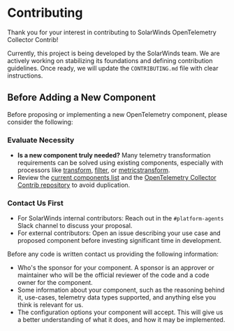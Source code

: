 # Contributing

Thank you for your interest in contributing to SolarWinds OpenTelemetry Collector Contrib!

Currently, this project is being developed by the SolarWinds team. 
We are actively working on stabilizing its foundations and defining contribution guidelines.
Once ready, we will update the `CONTRIBUTING.md` file with clear instructions.

## Before Adding a New Component

Before proposing or implementing a new OpenTelemetry component, please consider the following:

### Evaluate Necessity
- **Is a new component truly needed?** Many telemetry transformation requirements can be solved using existing components, especially with processors like [transform](https://github.com/open-telemetry/opentelemetry-collector-contrib/tree/main/processor/transformprocessor), [filter](https://github.com/open-telemetry/opentelemetry-collector-contrib/tree/main/processor/filterprocessor), or [metricstransform](https://github.com/open-telemetry/opentelemetry-collector-contrib/tree/main/processor/metricstransformprocessor).
- Review the [current components list](README.md#components) and the [OpenTelemetry Collector Contrib repository](https://github.com/open-telemetry/opentelemetry-collector-contrib) to avoid duplication.

### Contact Us First
- For SolarWinds internal contributors: Reach out in the `#platform-agents` Slack channel to discuss your proposal.
- For external contributors: Open an issue describing your use case and proposed component before investing significant time in development.

Before any code is written contact us providing the following information:
* Who's the sponsor for your component. A sponsor is an approver or maintainer who will be the official reviewer of the code and a code owner for the component.
* Some information about your component, such as the reasoning behind it, use-cases, telemetry data types supported, and anything else you think is relevant for us.
* The configuration options your component will accept. This will give us a better understanding of what it does, and how it may be implemented.